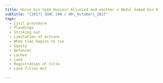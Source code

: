 ```yaml
---
title: Harun bin Syed Hussain Aljunied and another v Abdul Samad bin O K Mohamed Haniffa and 
subtitle: "[2017] SGHC 248 / 06\_October\_2017"
tags:
  - Civil procedure
  - Pleadings
  - Striking out
  - Limitation of actions
  - When time begins to run
  - Equity
  - Defences
  - Laches
  - Land
  - Registration of title
  - Land Titles Act

---
```



